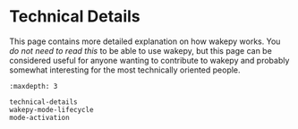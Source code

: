 # Technical Details

This page contains more detailed explanation on how wakepy works.  You  *do not need to read this* to be able to use wakepy, but this page can be considered useful for anyone wanting to contribute to wakepy and probably somewhat interesting for the most technically oriented people.

```{toctree}
:maxdepth: 3

technical-details
wakepy-mode-lifecycle
mode-activation
```

